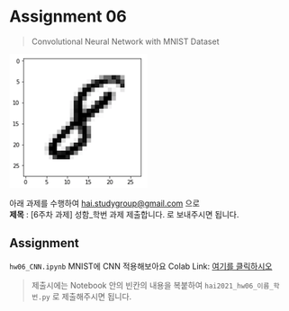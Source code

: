 # Assignment 06 #
> Convolutional Neural Network with MNIST Dataset

![MNIST](mnist.png)

아래 과제를 수행하여 <hai.studygroup@gmail.com> 으로  
**제목** : [6주차 과제] 성함_학번 과제 제출합니다.
로 보내주시면 됩니다.

## Assignment ##
`hw06_CNN.ipynb` 
MNIST에 CNN 적용해보아요
Colab Link: [여기를 클릭하시오](https://colab.research.google.com/github/HanyangTechAI/2021-HAI-Assignment/blob/main/Lec06_CNN/hw06_CNN.ipynb)  

> 제출시에는 Notebook 안의 빈칸의 내용을 복붙하여 `hai2021_hw06_이름_학번.py` 로 제출해주시면 됩니다.

